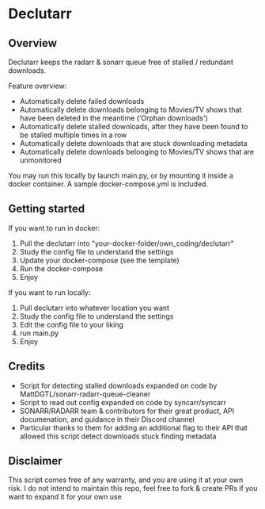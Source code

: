 # **Declutarr**

## Overview
Declutarr keeps the radarr & sonarr queue free of stalled / redundant downloads.

Feature overview:
- Automatically delete failed downloads
- Automatically delete downloads belonging to Movies/TV shows that have been deleted in the meantime ('Orphan downloads')
- Automatically delete stalled downloads, after they have been found to be stalled multiple times in a row
- Automatically delete downloads that are stuck downloading metadata
- Automatically delete downloads belonging to Movies/TV shows that are unmonitored

You may run this locally by launch main.py, or by mounting it inside a docker container.
A sample docker-compose.yml is included.

## Getting started
If you want to run in docker:
1) Pull the declutarr into "your-docker-folder/own_coding/declutarr"
2) Study the config file to understand the settings
3) Update your docker-compose (see the template)
4) Run the docker-compose
5) Enjoy

If you want to run locally:
1) Pull declutarr into whatever location you want
2) Study the config file to understand the settings
3) Edit the config file to your liking
4) run main.py
5) Enjoy

## Credits
- Script for detecting stalled downloads expanded on code by MattDGTL/sonarr-radarr-queue-cleaner
- Script to read out config expanded on code by syncarr/syncarr 
- SONARR/RADARR team & contributors for their great product, API documenation, and guidance in their Discord channel
- Particular thanks to them for adding an additional flag to their API that allowed this script detect downloads stuck finding metadata

## Disclaimer
This script comes free of any warranty, and you are using it at your own risk.
I do not intend to maintain this repo, feel free to fork & create PRs if you want to expand it for your own use 
